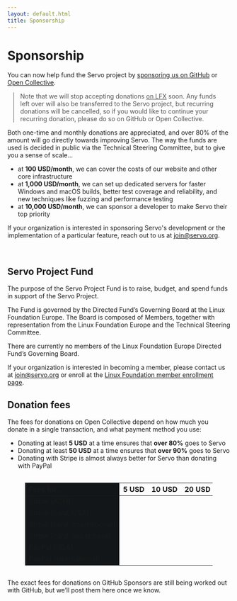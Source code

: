 ```yaml
---
layout: default.html
title: Sponsorship
---
```


# Sponsorship

You can now help fund the Servo project by [sponsoring us on GitHub](https://github.com/sponsors/servo) or [Open Collective](https://opencollective.com/servo).

<aside class="_note">

Note that we will stop accepting donations [on LFX](https://crowdfunding.lfx.linuxfoundation.org/projects/servo) soon.
Any funds left over will also be transferred to the Servo project, but recurring donations will be cancelled, so if you would like to continue your recurring donation, please do so on GitHub or Open Collective.
</aside>

Both one-time and monthly donations are appreciated, and over 80% of the amount will go directly towards improving Servo.
The way the funds are used is decided in public via the Technical Steering Committee, but to give you a sense of scale…

- at **100 USD/month**, we can cover the costs of our website and other core infrastructure
- at **1,000 USD/month**, we can set up dedicated servers for faster Windows and macOS builds, better test coverage and reliability, and new techniques like fuzzing and performance testing
- at **10,000 USD/month**, we can sponsor a developer to make Servo their top priority

<div class="hero is-info is-small">
  <div class="hero-body">
    <p class="subtitle">
      If your organization is interested in sponsoring Servo's development or the implementation of a particular feature, reach out to us at <a href="mailto:join@servo.org">join@servo.org</a>.
    </p>
  </div>
</div>
<br>

## Servo Project Fund

The purpose of the Servo Project Fund is to raise, budget, and spend funds in support of the Servo Project.

The Fund is governed by the Directed Fund’s Governing Board at the Linux Foundation Europe. The Board is composed of Members, together with representation from the Linux Foundation Europe and the Technical Steering Committee.

There are currently no members of the Linux Foundation Europe Directed Fund’s Governing Board.

If your organization is interested in becoming a member, please contact us at <join@servo.org> or enroll at the [Linux Foundation member enrollment page](https://enrollment.lfx.linuxfoundation.org/?project=servo).

## Donation fees

The fees for donations on Open Collective depend on how much you donate in a single transaction, and what payment method you use:

- Donating at least **5 USD** at a time ensures that **over 80%** goes to Servo
- Donating at least **50 USD** at a time ensures that **over 90%** goes to Servo
- Donating with Stripe is almost always better for Servo than donating with PayPal

<figure class="_donation_fees">

| Fees for... | 5 USD | 10 USD | 20 USD | 50 USD | 100 USD | 1000 USD |
|---|---|---|---|---|---|---|
| Stripe (ACH) |
| Stripe (card, USA) |
| Stripe (card, international) |
| Stripe (card, worst case) |
| PayPal (USA) |
| PayPal (international) |
</figure>

The exact fees for donations on GitHub Sponsors are still being worked out with GitHub, but we’ll post them here once we know.

<script>
  const hostFee = x => 0.04 * x;
  const fees = {
    // Stripe for USA merchants
    // <https://stripe.com/us/pricing>
    // - > Payments > Bank debits and transfers (for ACH)
    // - > Payments > Cards and wallets (for card)
    //   - plus “international cards” (for international)
    //   - plus “currency conversion” too (for worst case)
    //   - no “manually entered cards”
    "Stripe (ACH)": x => 30 + 0.008 * x,
    "Stripe (card, USA)": x => 30 + 0.029 * x,
    "Stripe (card, international)": x => 30 + (0.029 + 0.015) * x,
    "Stripe (card, worst case)": x => 30 + (0.029 + 0.015 + 0.01) * x,
    // PayPal for USA merchants
    // <https://www.paypal.com/us/webapps/mpp/merchant-fees#statement-2>
    // > Commercial Transaction Rates
    // - > Fixed fee for commercial transactions (based on currency received) > US dollar
    // - plus > Standard rate for receiving domestic transactions > PayPal Guest Checkout
    //   - currently same as “PayPal Checkout”
    // - plus > Additional percentage-based fee for international commercial transactions
    //   (for international)
    "PayPal (USA)": x => 49 + 0.0349 * x,
    "PayPal (international)": x => 49 + (0.0349 + 0.015) * x,
  };
  function updateOpenCollectiveTable() {
    const table = document.querySelector("table");
    const exampleDonations = [...table.rows[0].cells].slice(1)
      .map(x => parseInt(x.textContent, 10) * 100);
    for (const row of [...table.rows].slice(1)) {
      const paymentProcessor = row.cells[0].textContent;
      for (const [i, donation] of exampleDonations.entries()) {
        const fee = fees[paymentProcessor](donation) + hostFee(donation);
        const net = donation - fee;
        const feeText = (Math.ceil(fee) / 100).toFixed(2);
        const netText = (Math.ceil(net) / 100).toFixed(2);
        const feePercentText = (100 * fee / donation).toFixed(1);
        const netPercentText = (100 * net / donation).toFixed(1);
        const netClass = net / donation >= 0.9 ? "_net _net90" : "_net";
        row.cells[i + 1].innerHTML = `
          <span class="_fee">− ${feeText} (${feePercentText}%)</span>
          <br><strong class="${netClass}">= ${netText} (${netPercentText}%)</strong>
        `;
      }
    }
  }
  updateOpenCollectiveTable();
</script>

<style>
  ._note {
    margin: 1em 1em;
    border-left: 1px solid;
    padding-left: 1em;
    opacity: 0.75;
  }
  ._donation_fees {
    overflow-x: auto;
  }
  ._donation_fees table {
    width: max-content;
  }
  ._donation_fees tr > *:not(#specificity) {
    text-align: left;
  }
  ._donation_fees tr > *:nth-child(1) {
    /* Freeze the first cell of each row. */
    position: sticky;
    left: 0;
    /* Hide other cells that overlap when scrolling. */
    background: #121619;
    z-index: 1;
  }
  ._fee {
    opacity: 0.75;
  }
  ._net {
    opacity: 0.75;
  }
  ._net90 {
    opacity: 1;
    color: #42BF64;
  }
</style>
